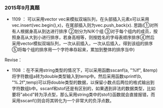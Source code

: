 ### 2015年9月真题

- 1109 ： 可以采用vector<int> vec来模拟双端队列，在头部插入元素x可以采用vec.insert(vec.begin(),x)，在尾部插入则为vec.push_back(x).
        思路(①对所有人根据身高从到达进行排序 ②划分为N/K个组 ③对于每个组内的成员，按照身高从大到小进行排序，若身高相等，则按姓名的字母表顺序排序④然后采用vector模拟双端队列，一次从前插入，一次从后插入，得到该组的排序 ⑤将每个组的排序用一个字符串存起来，累加到整体的排序当中)


Revise：

- 1108 ：在不采用string类型的情况下，可以采用函数sscanf(a, "%lf", &temp)将字符数组a转为double类型输入到temp中。然后采用函数sprintf(b, "%.2f",temp)可以将double类型的数据，以保留小数点后两位的格式输出到字符数组b中。sscanf和stof还是有区别的，如果遇到非法的数据类型，比如要将"abcd"转为浮点型，那么采用string类中的stof()函数就会直接报错，而采用sscanf()则会将其转化为一个非常大的负浮点数。
